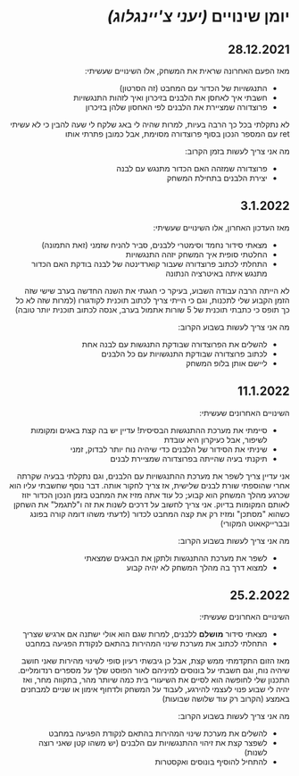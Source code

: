 <div dir="auto">

יומן שינויים _(יעני צ'יינגלוג)_
===
28.12.2021
---
מאז הפעם האחרונה שראית את המשחק, אלו השינויים שעשיתי:
- התנגשויות של הכדור עם המחבט (זה הסרטון)
- חשבתי איך לאחסן את הלבנים בזיכרון ואיך לזהות התנגשויות
- פרוצדורה שמציירת את הלבנים לפי האחסון שלהן בזיכרון

לא נתקלתי בכל כך הרבה בעיות, למרות שהיה לי באג שלקח לי שעה להבין כי לא עשיתי ret עם המספר הנכון בסוף פרוצדורה מסוימת, אבל כמובן פתרתי אותו

מה אני צריך לעשות בזמן הקרוב:
- פרוצדורה שמזהה האם הכדור מתנגש עם לבנה
- יצירת הלבנים בתחילת המשחק

3.1.2022
---
מאז העדכון האחרון, אלו השינויים שעשיתי:
- מצאתי סידור נחמד וסימטרי ללבנים, סביר להניח שזמני (זאת התמונה)
- החלטתי סופית איך המשחק יזהה התנגשויות
- התחלתי לכתוב פרוצדורה שעבור קוארדינטה של לבנה בודקת האם הכדור מתנגש איתה באיטרציה הנתונה

לא הייתה הרבה עבודה השבוע, בעיקר כי חגגתי את השנה החדשה בערב שישי שזה הזמן הקבוע שלי לתכנות, וגם כי הייתי צריך לכתוב תוכנית לקודגורו (למרות שזה לא כל כך תופס כי כתבתי תוכנית של 5 שורות אתמול בערב, אנסה לכתוב תוכנית יותר טובה)

מה אני צריך לעשות בשבוע הקרוב:
- להשלים את הפרוצדורה שבודקת התנגשות עם לבנה אחת
- לכתוב פרוצדורה שבודקת התנגשויות עם כל הלבנים
- ליישם אותן בלופ המשחק

11.1.2022
---
השינויים האחרונים שעשיתי:
- סיימתי את מערכת ההתנגשות הבסיסית! עדיין יש בה קצת באגים ומקומות לשיפור, אבל כעיקרון היא עובדת
- שיניתי את הסידור של הלבנים כדי שיהיה נוח יותר לבדוק, זמני
- תיקנתי בעיה שהייתה בפרוצדורה שמציירת לבנים

אני עדיין צריך לשפר את מערכת ההתנגשויות עם הלבנים, וגם נתקלתי בבעיה שקרתה אחרי שהוספתי שורת לבנים שלישית, אז צריך לחקור אותה. דבר נוסף שחשבתי עליו הוא שכרגע מהלך המשחק הוא קבוע; כל עוד אתה מזיז את המחבט בזמן הנכון הכדור יזוז לאותם המקומות בדיוק. אני צריך לחשוב על דרכים לשנות את זה ו"לתגמל" את השחקן כשהוא "מסתכן" ומזיז רק את קצה המחבט לכדור (לדעתי משהו דומה קורה בפונג ובברייקאאוט המקורי)

מה אני צריך לעשות בשבוע הקרוב:
- לשפר את מערכת ההתנגשות ולתקן את הבאגים שמצאתי
- למצוא דרך בה מהלך המשחק לא יהיה קבוע

25.2.2022
---
השינויים האחרונים שעשיתי:
- מצאתי סידור **מושלם** ללבנים, למרות שגם הוא אולי ישתנה אם ארגיש שצריך
- התחלתי לכתוב את מערכת שינוי המהירות בהתאם לנקודת הפגיעה במחבט

מאז הזום התקדמתי ממש קצת, אבל כן גיבשתי רעיון סופי לשינוי מהירות שאני חושב שיהיה נוח, וגם חשבתי על בונוסים למיניהם לאור הפוסט שלך על מספרים רנדומליים. התכנון שלי לחופשה הוא לסיים את השיעורי בית כמה שיותר מהר, בתקווה מחר, ואז יהיה לי שבוע פנוי לעצמי להירגע, לעבוד על המשחק ולדחוף אימון או שניים למבחנים באמצע (הקרוב רק עוד שלושה שבועות)

מה אני צריך לעשות בשבוע הקרוב:
- להשלים את מערכת שינוי המהירות בהתאם לנקודת הפגיעה במחבט
- לשפצר קצת את זיהוי ההתנגשויות עם הלבנים (יש משהו קטן שאני רוצה לשנות)
- להתחיל להוסיף בונוסים ואקסטרות
</div>